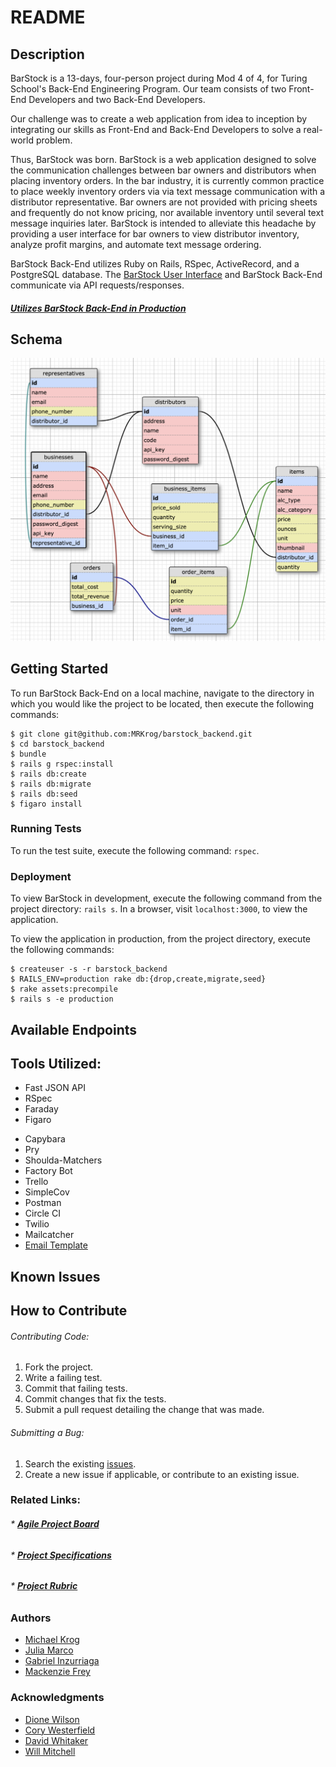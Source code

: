 # README
## Description

BarStock is a 13-days, four-person project during Mod 4 of 4, for Turing School's Back-End Engineering Program. Our team consists of two Front-End Developers and two Back-End Developers.

Our challenge was to create a web application from idea to inception by integrating our skills as Front-End and Back-End Developers to solve a real-world problem.

Thus, BarStock was born. BarStock is a web application designed to solve the communication challenges between bar owners and distributors when placing inventory orders. In the bar industry, it is currently common practice to place weekly inventory orders via via text message communication with a distributor representative. Bar owners are not provided with pricing sheets and frequently do not know pricing, nor available inventory until several text message inquiries later. BarStock is intended to alleviate this headache by providing a user interface for bar owners to view distributor inventory, analyze profit margins, and automate text message ordering.

BarStock Back-End utilizes Ruby on Rails, RSpec, ActiveRecord, and a PostgreSQL database. The [BarStock User Interface](https://github.com/MRKrog/barstock-ui) and BarStock Back-End communicate via API requests/responses.

#### [**_Utilizes BarStock Back-End in Production_**](https://barstock-backend.herokuapp.com)

## Schema
![Alt text](./public/images/schema.png?raw=true "Database Schema")

## Getting Started

To run BarStock Back-End on a local machine, navigate to the directory in which you would like the project to be located, then execute the following commands:

```
$ git clone git@github.com:MRKrog/barstock_backend.git
$ cd barstock_backend
$ bundle
$ rails g rspec:install
$ rails db:create
$ rails db:migrate
$ rails db:seed
$ figaro install
```


<!-- INSERT HERE IF WE IMPLEMENT A RAKE TASK FOR CSV UPLOADS. REFERENCE THE RAILS ENGINE README FOR DOCUMENTATION   -->

<!--
Sign Up for the following API keys:
 -->

<!-- INSERT API KEY STUFF FROM ANOTHER README-->

<!--  
TWILIO_ACCOUNT_SID: <insert>
TWILIO_AUTH_TOKEN: <insert>
TWILIO_PHONE_NUMBER: <insert>
SENDGRID_PASSWORD: <insert>
-->
### Running Tests

To run the test suite, execute the following command:
`rspec`.
<!-- add to this section if a background worker is implemented  -->


### Deployment

To view BarStock in development, execute the following command from the project directory: `rails s`. In a browser, visit `localhost:3000`, to view the application.

To view the application in production, from the project directory, execute the following commands:

```
$ createuser -s -r barstock_backend
$ RAILS_ENV=production rake db:{drop,create,migrate,seed}
$ rake assets:precompile
$ rails s -e production
```

## Available Endpoints
<!--  INSERT ENDPOINT DOCUMENTATION HERE -->

## Tools Utilized:

* Fast JSON API
* RSpec
* Faraday
* Figaro
<!-- Take Faraday out if we don't actually use it -->
* Capybara
* Pry
* Shoulda-Matchers
* Factory Bot
* Trello
* SimpleCov
* Postman
* Circle CI
* Twilio
* Mailcatcher
* [Email Template](https://github.com/sendgrid/email-templates/blob/master/dynamic-templates/receipt/receipt.html)
<!-- INSERT ADDITIONAL TOOLS -->

## Known Issues
<!-- INSERT KNOWN ISSUES HERE -->

## How to Contribute

###### Contributing Code:
1. Fork the project.
2. Write a failing test.
3. Commit that failing tests.
4. Commit changes that fix the tests.
4. Submit a pull request detailing the change that was made.

###### Submitting a Bug:
1. Search the existing [issues](https://github.com/nagerz/quantified_self/issues).
2. Create a new issue if applicable, or contribute to an existing issue.

### Related Links:
###### * [**_Agile Project Board_**](https://trello.com/b/jD2vXUGS/barstock)
###### * [**_Project Specifications_**](http://backend.turing.io/module4/projects/cross_pollination/cross_pollination_spec)
###### * [**_Project Rubric_**](http://backend.turing.io/module4/projects/cross_pollination/cross_pollination_rubric)

### Authors
* [Michael Krog](https://github.com/MRKrog)
* [Julia Marco](https://github.com/juliamarco)
* [Gabriel Inzurriaga](https://github.com/Inzurriaga)
* [Mackenzie Frey](https://github.com/Mackenzie-Frey)


### Acknowledgments
* [Dione Wilson](https://github.com/dionew1)
* [Cory Westerfield](https://github.com/corywest)
* [David Whitaker](https://github.com/damwhit)
* [Will Mitchell](https://github.com/wvmitchell)
